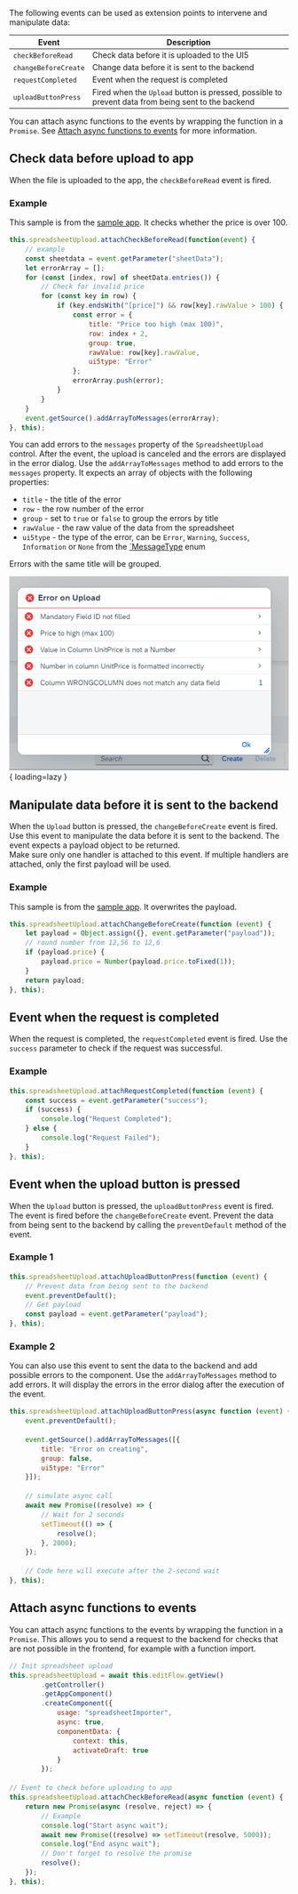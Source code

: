 The following events can be used as extension points to intervene and manipulate data:

| Event                | Description                                                                                        |
| -------------------- | -------------------------------------------------------------------------------------------------- |
| `checkBeforeRead`    | Check data before it is uploaded to the UI5                                                        |
| `changeBeforeCreate` | Change data before it is sent to the backend                                                       |
| `requestCompleted`   | Event when the request is completed                                                                |
| `uploadButtonPress`  | Fired when the `Upload` button is pressed, possible to prevent data from being sent to the backend |

You can attach async functions to the events by wrapping the function in a `Promise`. See [Attach async functions to events](#attach-async-functions-to-events) for more information.

## Check data before upload to app

When the file is uploaded to the app, the `checkBeforeRead` event is fired.

### Example

This sample is from the [sample app](https://github.com/spreadsheetimporter/ui5-cc-spreadsheetimporter/blob/47d22cdc42aa1cacfd797bdc0e025b830330dc5e/examples/packages/ordersv4fe/webapp/ext/ObjectPageExtController.js#L24-L42). It checks whether the price is over 100.

```javascript
this.spreadsheetUpload.attachCheckBeforeRead(function(event) {
    // example
    const sheetdata = event.getParameter("sheetData");
    let errorArray = [];
    for (const [index, row] of sheetData.entries()) {
        // Check for invalid price
        for (const key in row) {
            if (key.endsWith("[price]") && row[key].rawValue > 100) {
                const error = {
                    title: "Price too high (max 100)",
                    row: index + 2,
                    group: true,
                    rawValue: row[key].rawValue,
                    ui5type: "Error"
                };
                errorArray.push(error);
            }
        }
    }
    event.getSource().addArrayToMessages(errorArray);
}, this);
```

You can add errors to the `messages` property of the `SpreadsheetUpload` control. After the event, the upload is canceled and the errors are displayed in the error dialog. Use the `addArrayToMessages` method to add errors to the `messages` property. It expects an array of objects with the following properties:

- `title` - the title of the error
- `row` - the row number of the error
- `group` - set to `true` or `false` to group the errors by title
- `rawValue` - the raw value of the data from the spreadsheet
- `ui5type` - the type of the error, can be `Error`, `Warning`, `Success`, `Information` or `None` from the [`MessageType](https://ui5.sap.com/#/api/sap.ui.core.MessageType) enum

Errors with the same title will be grouped.

![Error Dialog](./../images/error_dialog.png){ loading=lazy }

## Manipulate data before it is sent to the backend

When the `Upload` button is pressed, the `changeBeforeCreate` event is fired.  Use this event to manipulate the data before it is sent to the backend. The event expects a payload object to be returned.  
Make sure only one handler is attached to this event. If multiple handlers are attached, only the first payload will be used.

### Example

This sample is from the [sample app](https://github.com/spreadsheetimporter/ui5-cc-spreadsheetimporter/blob/47d22cdc42aa1cacfd797bdc0e025b830330dc5e/examples/packages/ordersv4fe/webapp/ext/ObjectPageExtController.js#L45-L52). It overwrites the payload.

```javascript
this.spreadsheetUpload.attachChangeBeforeCreate(function (event) {
    let payload = Object.assign({}, event.getParameter("payload"));
    // round number from 12,56 to 12,6
    if (payload.price) {
        payload.price = Number(payload.price.toFixed(1));
    }
    return payload;
}, this);
```

## Event when the request is completed

When the request is completed, the `requestCompleted` event is fired. Use the `success` parameter to check if the request was successful.

### Example

```javascript
this.spreadsheetUpload.attachRequestCompleted(function (event) {
    const success = event.getParameter("success");
    if (success) {
        console.log("Request Completed");
    } else {
        console.log("Request Failed");
    }
}, this);
```

## Event when the upload button is pressed

When the `Upload` button is pressed, the `uploadButtonPress` event is fired. The event is fired before the `changeBeforeCreate` event. Prevent the data from being sent to the backend by calling the `preventDefault` method of the event.

### Example 1

```javascript
this.spreadsheetUpload.attachUploadButtonPress(function (event) {
    // Prevent data from being sent to the backend
    event.preventDefault();
    // Get payload
    const payload = event.getParameter("payload");
}, this);
```

### Example 2

You can also use this event to sent the data to the backend and add possible errors to the component. Use the `addArrayToMessages` method to add errors. It will display the errors in the error dialog after the execution of the event.

```javascript
this.spreadsheetUpload.attachUploadButtonPress(async function (event) {
    event.preventDefault();
    
    event.getSource().addArrayToMessages([{
        title: "Error on creating",
        group: false,
        ui5type: "Error"
    }]);

    // simulate async call
    await new Promise((resolve) => {
        // Wait for 2 seconds
        setTimeout(() => {
            resolve();
        }, 2000);
    });

    // Code here will execute after the 2-second wait
}, this);
```

## Attach async functions to events

You can attach async functions to the events by wrapping the function in a `Promise`. This allows you to send a request to the backend for checks that are not possible in the frontend, for example with a function import.

```javascript
// Init spreadsheet upload
this.spreadsheetUpload = await this.editFlow.getView()
        .getController()
        .getAppComponent()
        .createComponent({
            usage: "spreadsheetImporter",
            async: true,
            componentData: {
                context: this,
                activateDraft: true
            }
        });

// Event to check before uploading to app
this.spreadsheetUpload.attachCheckBeforeRead(async function (event) {
    return new Promise(async (resolve, reject) => {
        // Example
        console.log("Start async wait");
        await new Promise((resolve) => setTimeout(resolve, 5000));
        console.log("End async wait");
        // Don't forget to resolve the promise
        resolve();
    });
}, this);
```
